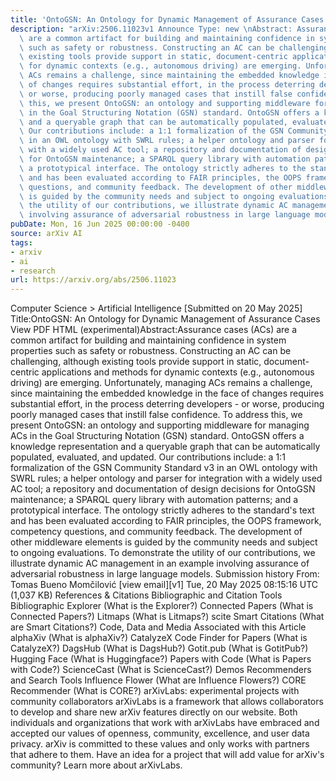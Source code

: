 ```yaml
---
title: 'OntoGSN: An Ontology for Dynamic Management of Assurance Cases'
description: "arXiv:2506.11023v1 Announce Type: new \nAbstract: Assurance cases (ACs)\
  \ are a common artifact for building and maintaining confidence in system properties\
  \ such as safety or robustness. Constructing an AC can be challenging, although\
  \ existing tools provide support in static, document-centric applications and methods\
  \ for dynamic contexts (e.g., autonomous driving) are emerging. Unfortunately, managing\
  \ ACs remains a challenge, since maintaining the embedded knowledge in the face\
  \ of changes requires substantial effort, in the process deterring developers -\
  \ or worse, producing poorly managed cases that instill false confidence. To address\
  \ this, we present OntoGSN: an ontology and supporting middleware for managing ACs\
  \ in the Goal Structuring Notation (GSN) standard. OntoGSN offers a knowledge representation\
  \ and a queryable graph that can be automatically populated, evaluated, and updated.\
  \ Our contributions include: a 1:1 formalization of the GSN Community Standard v3\
  \ in an OWL ontology with SWRL rules; a helper ontology and parser for integration\
  \ with a widely used AC tool; a repository and documentation of design decisions\
  \ for OntoGSN maintenance; a SPARQL query library with automation patterns; and\
  \ a prototypical interface. The ontology strictly adheres to the standard's text\
  \ and has been evaluated according to FAIR principles, the OOPS framework, competency\
  \ questions, and community feedback. The development of other middleware elements\
  \ is guided by the community needs and subject to ongoing evaluations. To demonstrate\
  \ the utility of our contributions, we illustrate dynamic AC management in an example\
  \ involving assurance of adversarial robustness in large language models."
pubDate: Mon, 16 Jun 2025 00:00:00 -0400
source: arXiv AI
tags:
- arxiv
- ai
- research
url: https://arxiv.org/abs/2506.11023
---
```


Computer Science > Artificial Intelligence
[Submitted on 20 May 2025]
Title:OntoGSN: An Ontology for Dynamic Management of Assurance Cases
View PDF HTML (experimental)Abstract:Assurance cases (ACs) are a common artifact for building and maintaining confidence in system properties such as safety or robustness. Constructing an AC can be challenging, although existing tools provide support in static, document-centric applications and methods for dynamic contexts (e.g., autonomous driving) are emerging. Unfortunately, managing ACs remains a challenge, since maintaining the embedded knowledge in the face of changes requires substantial effort, in the process deterring developers - or worse, producing poorly managed cases that instill false confidence. To address this, we present OntoGSN: an ontology and supporting middleware for managing ACs in the Goal Structuring Notation (GSN) standard. OntoGSN offers a knowledge representation and a queryable graph that can be automatically populated, evaluated, and updated. Our contributions include: a 1:1 formalization of the GSN Community Standard v3 in an OWL ontology with SWRL rules; a helper ontology and parser for integration with a widely used AC tool; a repository and documentation of design decisions for OntoGSN maintenance; a SPARQL query library with automation patterns; and a prototypical interface. The ontology strictly adheres to the standard's text and has been evaluated according to FAIR principles, the OOPS framework, competency questions, and community feedback. The development of other middleware elements is guided by the community needs and subject to ongoing evaluations. To demonstrate the utility of our contributions, we illustrate dynamic AC management in an example involving assurance of adversarial robustness in large language models.
Submission history
From: Tomas Bueno Momčilović [view email][v1] Tue, 20 May 2025 08:15:16 UTC (1,037 KB)
References & Citations
Bibliographic and Citation Tools
Bibliographic Explorer (What is the Explorer?)
Connected Papers (What is Connected Papers?)
Litmaps (What is Litmaps?)
scite Smart Citations (What are Smart Citations?)
Code, Data and Media Associated with this Article
alphaXiv (What is alphaXiv?)
CatalyzeX Code Finder for Papers (What is CatalyzeX?)
DagsHub (What is DagsHub?)
Gotit.pub (What is GotitPub?)
Hugging Face (What is Huggingface?)
Papers with Code (What is Papers with Code?)
ScienceCast (What is ScienceCast?)
Demos
Recommenders and Search Tools
Influence Flower (What are Influence Flowers?)
CORE Recommender (What is CORE?)
arXivLabs: experimental projects with community collaborators
arXivLabs is a framework that allows collaborators to develop and share new arXiv features directly on our website.
Both individuals and organizations that work with arXivLabs have embraced and accepted our values of openness, community, excellence, and user data privacy. arXiv is committed to these values and only works with partners that adhere to them.
Have an idea for a project that will add value for arXiv's community? Learn more about arXivLabs.